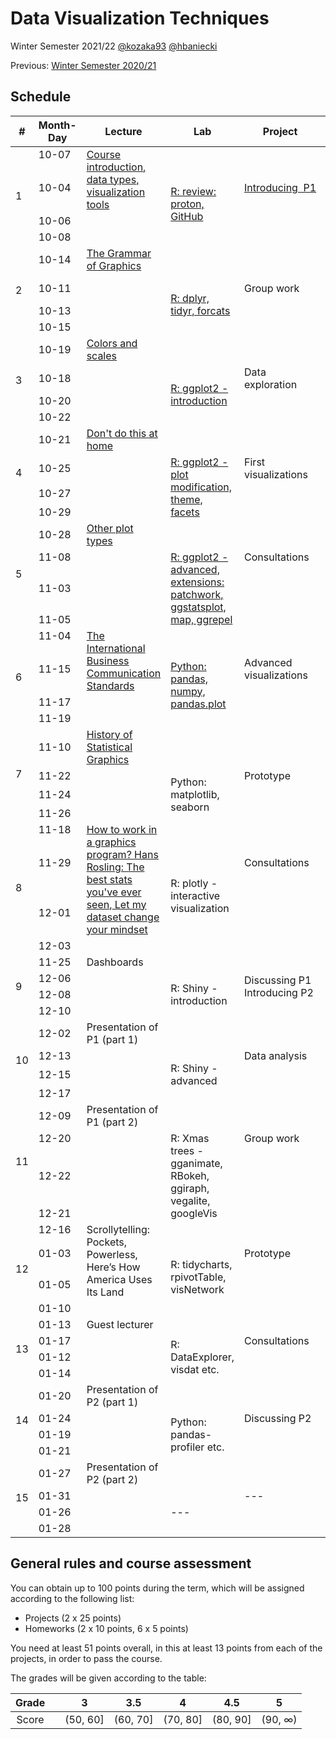 # Data Visualization Techniques

Winter Semester 2021/22 [@kozaka93](https://github.com/kozaka93) [@hbaniecki](https://github.com/hbaniecki)

Previous: [Winter Semester 2020/21](https://github.com/mini-pw/2021Z-DataVisualizationTechniques)

## Schedule

<table>
<thead>
  <tr>
    <th>#</th>
    <th>Month-Day</th>
    <th>Lecture</th>
    <th>Lab</th>
    <th>Project</th>
    <th>Points</th>
  </tr>
</thead>
<tbody>
  <tr>
    <td rowspan="4">1</td>
    <td>10-07</td>
    <td rowspan="2"><a href="https://github.com/mini-pw/2022Z-DataVisualizationTechniques/blob/main/lectures/L1-intro.pdf"  target="_blank" rel="noopener noreferrer"> Course introduction, data types, visualization tools  </a></td>
    <td></td>
    <td></td>
    <td rowspan="4"></td>
  </tr>
  <tr>
    <td>10-04</td>
    <td rowspan="3"><a href="https://github.com/mini-pw/2022Z-DataVisualizationTechniques/tree/main/labs/lab1" target="_blank" rel="noopener noreferrer">R: review: proton, GitHub</a></td>
    <td><a href="https://github.com/mini-pw/2022Z-DataVisualizationTechniques/blob/main/projects/project1/Techniki%20Wizualizacji%20Danych%20-%20Projekt%201.pdf"  target="_blank" rel="noopener noreferrer">Introducing&nbsp;&nbsp;P1  </a></td>
  </tr>
  <tr>
    <td>10-06</td>
    <td rowspan="2"></td>
    <td rowspan="2"></td>
  </tr>
  <tr>
    <td>10-08</td>
  </tr>
  <tr>
    <td rowspan="4">2</td>
    <td>10-14</td>
    <td><a href="https://github.com/mini-pw/2022Z-DataVisualizationTechniques/blob/main/lectures/L2-gramatyka.pdf" target="_blank" rel="noopener noreferrer">The Grammar of Graphics</a></td>
    <td></td>
    <td></td>
    <td></td>
  </tr>
  <tr>
    <td>10-11</td>
    <td rowspan="3"></td>
    <td rowspan="3"><a href="https://github.com/mini-pw/2022Z-DataVisualizationTechniques/tree/main/labs/lab2" target="_blank" rel="noopener noreferrer">R: dplyr, tidyr, forcats</a></td>
    <td>Group work</td>
    <td>P1 (1p)</td>
  </tr>
  <tr>
    <td>10-13</td>
    <td rowspan="2"></td>
    <td rowspan="2"></td>
  </tr>
  <tr>
    <td>10-15</td>
  </tr>
  <tr>
    <td rowspan="4">3</td>
    <td>10-19</td>
    <td><a href="https://github.com/mini-pw/2022Z-DataVisualizationTechniques/blob/main/lectures/L3-kolory-skale.pdf" target="_blank" rel="noopener noreferrer">Colors and scales</a></td>
    <td></td>
    <td></td>
    <td></td>
  </tr>
  <tr>
    <td>10-18</td>
    <td rowspan="3"></td>
    <td rowspan="3"><a href="https://github.com/mini-pw/2022Z-DataVisualizationTechniques/tree/main/labs/lab3" target="_blank" rel="noopener noreferrer">R: ggplot2 - introduction</a></td>
    <td>Data exploration</td>
    <td rowspan="3">P1 (1p)<br><a href="https://github.com/mini-pw/2022Z-DataVisualizationTechniques/issues/55" target="_blank" rel="noopener noreferrer"> HW1 (5p)</a></td>
  </tr>
  <tr>
    <td>10-20</td>
    <td rowspan="2"></td>
  </tr>
  <tr>
    <td>10-22</td>
  </tr>
  <tr>
    <td rowspan="4">4</td>
    <td>10-21</td>
    <td><a href="https://github.com/mini-pw/2022Z-DataVisualizationTechniques/blob/main/lectures/L4-nie-popelniaj-tych-bledow.pdf" target="_blank" rel="noopener noreferrer"> Don't do this at home</a></td>
    <td></td>
    <td></td>
    <td></td>
  </tr>
  <tr>
    <td>10-25</td>
    <td rowspan="3"></td>
    <td rowspan="3"><a href="https://github.com/mini-pw/2022Z-DataVisualizationTechniques/tree/main/labs/lab4" target="_blank" rel="noopener noreferrer"> R: ggplot2 - plot modification, theme, facets</a></td>
    <td>First visualizations</td>
    <td>P1 (1p)</td>
  </tr>
  <tr>
    <td>10-27</td>
    <td rowspan="2"></td>
    <td rowspan="2"></td>
  </tr>
  <tr>
    <td>10-29</td>
  </tr>
  <tr>
    <td rowspan="4">5</td>
    <td>10-28</td>
    <td><a href="https://github.com/mini-pw/2022Z-DataVisualizationTechniques/blob/main/lectures/L5-inne-rodzaje-wykresow.pdf" target="_blank" rel="noopener noreferrer"> Other plot types</a></td>
    <td></td>
    <td></td>
    <td></td>
  </tr>
  <tr>
    <td>11-08</td>
    <td rowspan="3"></td>
    <td rowspan="3"><a href="https://github.com/mini-pw/2022Z-DataVisualizationTechniques/tree/main/labs/lab5" target="_blank" rel="noopener noreferrer">R: ggplot2 - advanced, extensions: patchwork, ggstatsplot, map, ggrepel</a></td>
    <td>Consultations</td>
    <td rowspan="3"><a href="https://github.com/mini-pw/2022Z-DataVisualizationTechniques/issues/97" target="_blank" rel="noopener noreferrer">HW2 (5p)</a></td>
  </tr>
  <tr>
    <td>11-03</td>
    <td rowspan="2"></td>
  </tr>
  <tr>
    <td>11-05</td>
  </tr>
  <tr>
    <td rowspan="4">6</td>
    <td>11-04</td>
    <td rowspan="2"><a href="https://github.com/mini-pw/2022Z-DataVisualizationTechniques/blob/main/lectures/L6-IBCS.pdf" target="_blank" rel="noopener noreferrer">The International Business Communication Standards</a></td>
    <td></td>
    <td></td>
    <td></td>
  </tr>
  <tr>
    <td>11-15</td>
    <td rowspan="3"><a href="https://github.com/mini-pw/2022Z-DataVisualizationTechniques/tree/main/labs/lab6" target="_blank" rel="noopener noreferrer">Python: pandas, numpy, pandas.plot</a></td>
    <td>Advanced visualizations</td>
    <td>P1 (1p)</td>
  </tr>
  <tr>
    <td>11-17</td>
    <td rowspan="2"></td>
    <td rowspan="2"></td>
    <td rowspan="2"></td>
  </tr>
  <tr>
    <td>11-19</td>
  </tr>
  <tr>
    <td rowspan="4">7</td>
    <td>11-10</td>
    <td><a href="https://github.com/mini-pw/2022Z-DataVisualizationTechniques/blob/main/lectures/L7-historia.pdf" target="_blank" rel="noopener noreferrer">History of Statistical Graphics</a></td>
    <td></td>
    <td></td>
    <td></td>
  </tr>
  <tr>
    <td>11-22</td>
    <td rowspan="3"></td>
    <td rowspan="3">Python: matplotlib, seaborn</td>
    <td>Prototype</td>
    <td rowspan="3">P1 (1p)<br><a href="https://github.com/mini-pw/2022Z-DataVisualizationTechniques/issues/98"  target="_blank" rel="noopener noreferrer">HW3 (10p)</a></td>
  </tr>
  <tr>
    <td>11-24</td>
    <td rowspan="2"></td>
  </tr>
  <tr>
    <td>11-26</td>
  </tr>
  <tr>
    <td rowspan="4">8</td>
    <td>11-18</td>
    <td rowspan="3"><a href="https://github.com/mini-pw/2022Z-DataVisualizationTechniques/tree/main/lectures/L8" target="_blank" rel="noopener noreferrer">How to work in a graphics program? </a><a href="https://www.ted.com/talks/hans_rosling_the_best_stats_you_ve_ever_seen" target="_blank" rel="noopener noreferrer">Hans Rosling: The best stats you've ever seen</a>,<a href="https://www.ted.com/talks/hans_rosling_let_my_dataset_change_your_mindset" target="_blank" rel="noopener noreferrer"> Let my dataset change your mindset</a></td>
    <td></td>
    <td></td>
    <td></td>
  </tr>
  <tr>
    <td>11-29</td>
    <td rowspan="3">R: plotly - interactive visualization</td>
    <td>Consultations</td>
    <td rowspan="3"><a href="https://github.com/mini-pw/2022Z-DataVisualizationTechniques/issues/197" target="_blank" rel="noopener noreferrer">HW4 (5p)</a></td>
  </tr>
  <tr>
    <td>12-01</td>
    <td rowspan="2"></td>
  </tr>
  <tr>
    <td>12-03</td>
    <td></td>
  </tr>
  <tr>
    <td rowspan="4">9</td>
    <td>11-25</td>
    <td>Dashboards</td>
    <td></td>
    <td></td>
    <td></td>
  </tr>
  <tr>
    <td>12-06</td>
    <td rowspan="3"></td>
    <td rowspan="3">R: Shiny - introduction</td>
    <td rowspan="2">Discussing P1<br>Introducing P2</td>
    <td rowspan="3"></td>
  </tr>
  <tr>
    <td>12-08</td>
  </tr>
  <tr>
    <td>12-10</td>
    <td></td>
  </tr>
  <tr>
    <td rowspan="4">10</td>
    <td>12-02</td>
    <td>Presentation of P1 (part 1)</td>
    <td></td>
    <td></td>
    <td>P1 (20p)</td>
  </tr>
  <tr>
    <td>12-13</td>
    <td rowspan="3"></td>
    <td rowspan="3">R: Shiny - advanced</td>
    <td>Data analysis</td>
    <td rowspan="3">P2 (1p)<br>HW5 (5p)</td>
  </tr>
  <tr>
    <td>12-15</td>
    <td rowspan="2"></td>
  </tr>
  <tr>
    <td>12-17</td>
  </tr>
  <tr>
    <td rowspan="4">11</td>
    <td>12-09</td>
    <td>Presentation of P1 (part 2)</td>
    <td></td>
    <td></td>
    <td></td>
  </tr>
  <tr>
    <td>12-20</td>
    <td rowspan="3"></td>
    <td rowspan="3">R: Xmas trees - gganimate, RBokeh, ggiraph, vegalite, googleVis</td>
    <td>Group work</td>
    <td rowspan="3">P2 (2p)<br>HW6 (10p)</td>
  </tr>
  <tr>
    <td>12-22</td>
    <td rowspan="2"></td>
  </tr>
  <tr>
    <td>12-21</td>
  </tr>
  <tr>
    <td rowspan="4">12</td>
    <td>12-16</td>
    <td rowspan="3">Scrollytelling: Pockets, Powerless, Here’s How America Uses Its Land</td>
    <td></td>
    <td></td>
    <td></td>
  </tr>
  <tr>
    <td>01-03</td>
    <td rowspan="3">R: tidycharts, rpivotTable, visNetwork</td>
    <td>Prototype</td>
    <td rowspan="3">P2 (2p)<br>HW7 (5p)</td>
  </tr>
  <tr>
    <td>01-05</td>
    <td rowspan="2"></td>
  </tr>
  <tr>
    <td>01-10</td>
    <td></td>
  </tr>
  <tr>
    <td rowspan="4">13</td>
    <td>01-13</td>
    <td>Guest lecturer</td>
    <td></td>
    <td></td>
    <td></td>
  </tr>
  <tr>
    <td>01-17</td>
    <td rowspan="3"></td>
    <td rowspan="3">R: DataExplorer, visdat etc.</td>
    <td>Consultations</td>
    <td rowspan="3"></td>
  </tr>
  <tr>
    <td>01-12</td>
    <td rowspan="2"></td>
  </tr>
  <tr>
    <td>01-14</td>
  </tr>
  <tr>
    <td rowspan="4">14</td>
    <td>01-20</td>
    <td>Presentation of P2 (part 1)</td>
    <td></td>
    <td></td>
    <td>P2 (20p)</td>
  </tr>
  <tr>
    <td>01-24</td>
    <td rowspan="3"></td>
    <td rowspan="3">Python: pandas-profiler etc.</td>
    <td>Discussing P2</td>
    <td rowspan="3">HW8 (5p)</td>
  </tr>
  <tr>
    <td>01-19</td>
    <td rowspan="2"></td>
  </tr>
  <tr>
    <td>01-21</td>
  </tr>
  <tr>
    <td rowspan="4">15</td>
    <td>01-27</td>
    <td>Presentation of P2 (part 2)</td>
    <td></td>
    <td></td>
    <td></td>
  </tr>
  <tr>
    <td>01-31</td>
    <td rowspan="3"></td>
    <td rowspan="3">---</td>
    <td>---</td>
    <td rowspan="3"></td>
  </tr>
  <tr>
    <td>01-26</td>
    <td rowspan="2"></td>
  </tr>
  <tr>
    <td>01-28</td>
  </tr>
</tbody>
</table>

## General rules and course assessment

You can obtain up to 100 points during the term, which will be assigned according to the following list:

- Projects (2 x 25 points)
- Homeworks (2 x 10 points, 6 x 5 points)

You need at least 51 points overall, in this at least 13 points from each of the projects, in order to pass the course.

The grades will be given according to the table:

| Grade |  | 3 | 3.5 | 4 | 4.5 | 5 |
|:---:| :---: |:---:|:---:|:---:|:---:|:---:|
| Score |  | (50, 60] | (60, 70] | (70, 80] | (80, 90] | (90, ∞) |
